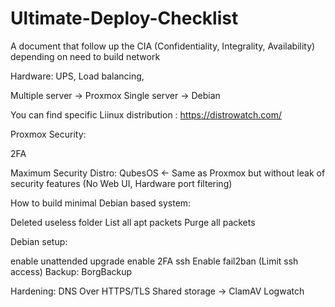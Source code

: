 # Ultimate-Deploy-Checklist
A document that follow up the CIA (Confidentiality, Integrality, Availability) depending on need to build network

Hardware: UPS, Load balancing, 

Multiple server -> Proxmox
Single server -> Debian

You can find specific Liinux distribution : https://distrowatch.com/

Proxmox Security:

2FA

Maximum Security Distro: QubesOS <- Same as Proxmox but without leak of security features (No Web UI, Hardware port filtering)

How to build minimal Debian based system:

Deleted useless folder
List all apt packets
Purge all packets

Debian setup:

enable unattended upgrade
enable 2FA ssh
Enable fail2ban (Limit ssh access)
Backup: BorgBackup 


Hardening:
DNS Over HTTPS/TLS
Shared storage -> ClamAV
Logwatch
